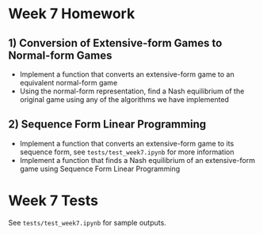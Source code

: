 # Week 7 Homework

## 1) Conversion of Extensive-form Games to Normal-form Games
- Implement a function that converts an extensive-form game to an equivalent normal-form game
- Using the normal-form representation, find a Nash equilibrium of the original game using any of the algorithms we have implemented

## 2) Sequence Form Linear Programming
- Implement a function that converts an extensive-form game to its sequence form, see `tests/test_week7.ipynb` for more information
- Implement a function that finds a Nash equilibrium of an extensive-form game using Sequence Form Linear Programming

# Week 7 Tests

See `tests/test_week7.ipynb` for sample outputs.
